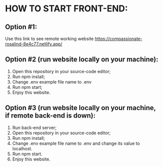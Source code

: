 # HOW TO START FRONT-END:

## Option #1:

Use this link to see remote working website https://compassionate-rosalind-8e4c77.netlify.app/

## Option #2 (run website locally on your machine):

1. Open this repository in your source-code editor;
2. Run npm install;
3. Change .env example file name to .env
4. Run npm start;
5. Enjoy this website.

## Option #3 (run website locally on your machine, if remote back-end is down):

1. Run back-end server;
2. Open this repository in your source-code editor;
3. Run npm install;
4. Change .env example file name to .env and change its value to localhost.
5. Run npm start.
6. Enjoy this website.
